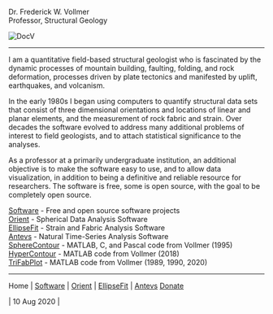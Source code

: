 Dr. Frederick W. Vollmer  
Professor, Structural Geology

![DocV](../images/Craters.jpg)

---

I am a quantitative field-based structural geologist who is fascinated by the dynamic processes of mountain building, faulting, folding, and rock deformation, processes driven by plate tectonics and manifested by uplift, earthquakes, and volcanism. 

In the early 1980s I began using computers to quantify structural data sets that  consist of three dimensional orientations and locations of linear and planar elements, and the measurement of rock fabric and strain. Over decades the software evolved to address many additional problems of interest to field geologists, and to attach statistical significance to the analyses.

As a professor at a primarily undergraduate institution, an additional objective is to make the software easy to use, and to allow data visualization, in addition to being a definitive and reliable resource for researchers. The software is free, some is open source, with the goal to be completely open source. 

[Software](software/) - Free and open source software projects  
[Orient](orient/) - Spherical Data Analysis Software  
[EllipseFit](ellipsefit/) - Strain and Fabric Analysis Software  
[Antevs](antevs/) - Natural Time-Series Analysis Software  
[SphereContour](spherecontour/) - MATLAB, C, and Pascal code from Vollmer (1995)  
[HyperContour](hypercontour/) - MATLAB code from Vollmer (2018)  
[TriFabPlot](trifabplot/) - MATLAB code from Vollmer (1989, 1990, 2020)

---

Home | [Software](software/) | [Orient](orient/) | [EllipseFit](ellipsefit/) | [Antevs](antevs/) [Donate](donate/)

| 10 Aug 2020 |